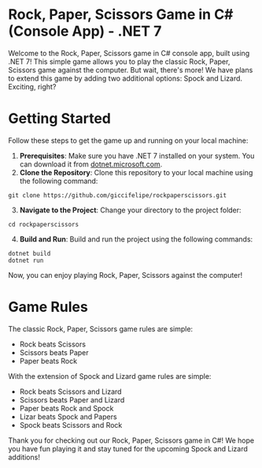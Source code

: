 # Rock, Paper, Scissors Game in C# (Console App) - .NET 7
Welcome to the Rock, Paper, Scissors game in C# console app, built using .NET 7! This simple game allows you to play the classic Rock, Paper, Scissors game against the computer. But wait, there's more! We have plans to extend this game by adding two additional options: Spock and Lizard. Exciting, right?
# Getting Started
Follow these steps to get the game up and running on your local machine:
1. **Prerequisites**: Make sure you have .NET 7 installed on your system. You can download it from [dotnet.microsoft.com](https://dotnet.microsoft.com).
2. **Clone the Repository**: Clone this repository to your local machine using the following command:
```
git clone https://github.com/giccifelipe/rockpaperscissors.git
```
3. **Navigate to the Project**: Change your directory to the project folder:
```
cd rockpaperscissors
```
4. **Build and Run**: Build and run the project using the following commands:
```
dotnet build
dotnet run
```
Now, you can enjoy playing Rock, Paper, Scissors against the computer!
# Game Rules
The classic Rock, Paper, Scissors game rules are simple:
- Rock beats Scissors
- Scissors beats Paper
- Paper beats Rock

With the extension of Spock and Lizard game rules are simple:
- Rock beats Scissors and Lizard
- Scissors beats Paper and Lizard
- Paper beats Rock and Spock
- Lizar beats Spock and Papers
- Spock beats Scissors and Rock

Thank you for checking out our Rock, Paper, Scissors game in C#! We hope you have fun playing it and stay tuned for the upcoming Spock and Lizard additions!
